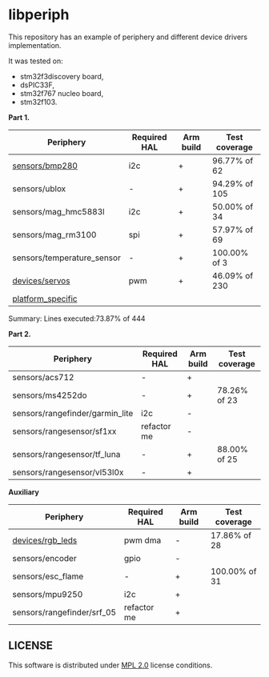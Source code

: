 # libperiph

This repository has an example of periphery and different device drivers implementation.

It was tested on:
- stm32f3discovery board,
- dsPIC33F,
- stm32f767 nucleo board,
- stm32f103.

**Part 1.**

| Periphery                                 | Required HAL | Arm build | Test coverage |
| ----------------------------------------- | ------------ | --------- | ------------- |
| [sensors/bmp280](sensors/barometer)       | i2c          | +         | 96.77% of 62  |
| sensors/ublox                             | -            | +         | 94.29% of 105 |
| sensors/mag_hmc5883l                      | i2c          | +         | 50.00% of 34  |
| sensors/mag_rm3100                        | spi          | +         | 57.97% of 69  |
| sensors/temperature_sensor                | -            | +         | 100.00% of 3  |
| [devices/servos](devices/servos)          | pwm          | +         | 46.09% of 230 |
| [platform_specific](platform_specific)    |              |

Summary: Lines executed:73.87% of 444

**Part 2.**

| Periphery                                 | Required HAL | Arm build | Test coverage |
| ----------------------------------------- | ------------ | --------- | ------------- |
| sensors/acs712                            | -            | +         | 
| sensors/ms4252do                          | -            | +         | 78.26% of 23 |
| sensors/rangefinder/garmin_lite           | i2c          | -         |
| sensors/rangesensor/sf1xx                 | refactor me  | -         |
| sensors/rangesensor/tf_luna               | -            | +         | 88.00% of 25 |
| sensors/rangesensor/vl53l0x               | -            | +         |

**Auxiliary**

| Periphery                                 | Required HAL | Arm build | Test coverage |
| ----------------------------------------- | ------------ | --------- | ------------- |
| [devices/rgb_leds](devices/rgb_leds)      | pwm dma      | -         | 17.86% of 28 |
| sensors/encoder                           | gpio         | -         |
| sensors/esc_flame                         | -            | +         | 100.00% of 31|
| sensors/mpu9250                           | i2c          | +         |
| sensors/rangefinder/srf_05                | refactor me  | +         |

## LICENSE

This software is distributed under [MPL 2.0](license) license conditions.
